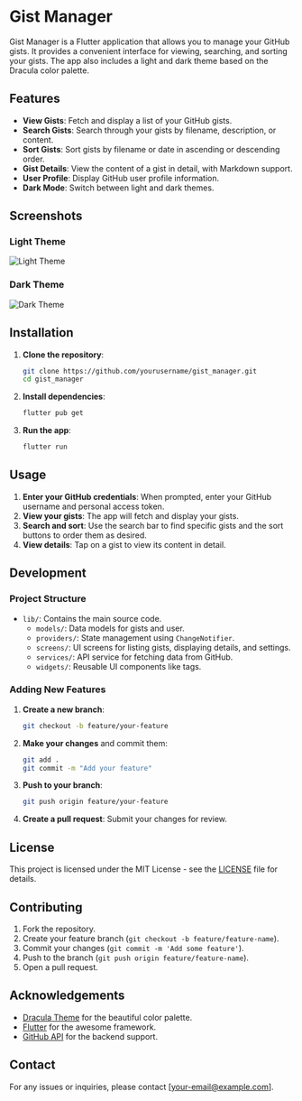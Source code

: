 # Gist Manager

Gist Manager is a Flutter application that allows you to manage your GitHub gists. It provides a convenient interface for viewing, searching, and sorting your gists. The app also includes a light and dark theme based on the Dracula color palette.

## Features

- **View Gists**: Fetch and display a list of your GitHub gists.
- **Search Gists**: Search through your gists by filename, description, or content.
- **Sort Gists**: Sort gists by filename or date in ascending or descending order.
- **Gist Details**: View the content of a gist in detail, with Markdown support.
- **User Profile**: Display GitHub user profile information.
- **Dark Mode**: Switch between light and dark themes.

## Screenshots

### Light Theme
![Light Theme](screenshots/light_theme.png)

### Dark Theme
![Dark Theme](screenshots/dark_theme.png)

## Installation

1. **Clone the repository**:
    ```bash
    git clone https://github.com/yourusername/gist_manager.git
    cd gist_manager
    ```

2. **Install dependencies**:
    ```bash
    flutter pub get
    ```

3. **Run the app**:
    ```bash
    flutter run
    ```

## Usage

1. **Enter your GitHub credentials**: When prompted, enter your GitHub username and personal access token.
2. **View your gists**: The app will fetch and display your gists.
3. **Search and sort**: Use the search bar to find specific gists and the sort buttons to order them as desired.
4. **View details**: Tap on a gist to view its content in detail.

## Development

### Project Structure

- `lib/`: Contains the main source code.
  - `models/`: Data models for gists and user.
  - `providers/`: State management using `ChangeNotifier`.
  - `screens/`: UI screens for listing gists, displaying details, and settings.
  - `services/`: API service for fetching data from GitHub.
  - `widgets/`: Reusable UI components like tags.

### Adding New Features

1. **Create a new branch**:
    ```bash
    git checkout -b feature/your-feature
    ```

2. **Make your changes** and commit them:
    ```bash
    git add .
    git commit -m "Add your feature"
    ```

3. **Push to your branch**:
    ```bash
    git push origin feature/your-feature
    ```

4. **Create a pull request**: Submit your changes for review.

## License

This project is licensed under the MIT License - see the [LICENSE](LICENSE) file for details.

## Contributing

1. Fork the repository.
2. Create your feature branch (`git checkout -b feature/feature-name`).
3. Commit your changes (`git commit -m 'Add some feature'`).
4. Push to the branch (`git push origin feature/feature-name`).
5. Open a pull request.

## Acknowledgements

- [Dracula Theme](https://draculatheme.com/) for the beautiful color palette.
- [Flutter](https://flutter.dev/) for the awesome framework.
- [GitHub API](https://developer.github.com/v3/gists/) for the backend support.

## Contact

For any issues or inquiries, please contact [your-email@example.com].
